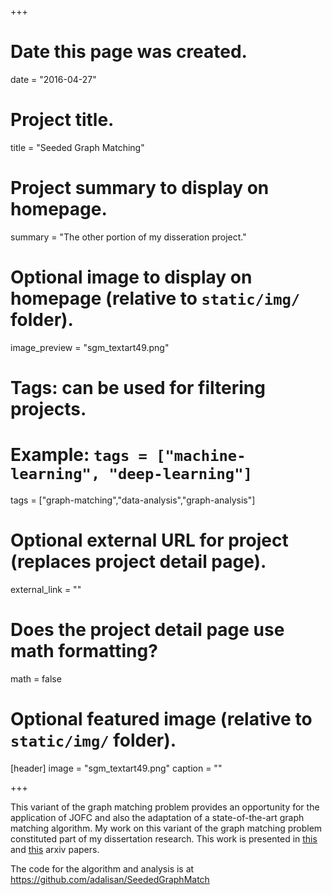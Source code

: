 +++
# Date this page was created.
date = "2016-04-27"

# Project title.
title = "Seeded Graph Matching"

# Project summary to display on homepage.
summary = "The other portion of my disseration project."

# Optional image to display on homepage (relative to `static/img/` folder).
image_preview = "sgm_textart49.png"

# Tags: can be used for filtering projects.
# Example: `tags = ["machine-learning", "deep-learning"]`
tags = ["graph-matching","data-analysis","graph-analysis"]

# Optional external URL for project (replaces project detail page).
external_link = ""

# Does the project detail page use math formatting?
math = false

# Optional featured image (relative to `static/img/` folder).
[header]
image = "sgm_textart49.png"
caption = ""

+++

This variant of the graph matching problem provides an opportunity for the application of JOFC and also the adaptation of a state-of-the-art graph matching algorithm.
My work on this variant of the graph matching problem constituted part of my dissertation research. This work is presented in [this](http://arxiv.org/abs/1209.0367) and [this](http://arxiv.org/abs/1401.3813http://arxiv.org/abs/1401.3813) arxiv papers.  


The code for the algorithm and analysis is at 
https://github.com/adalisan/SeededGraphMatch